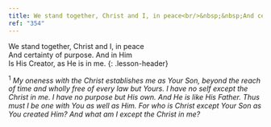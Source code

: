 ```yaml
---
title: We stand together, Christ and I, in peace<br/>&nbsp;&nbsp;And certainty of purpose. And in Him<br/>&nbsp;&nbsp;Is His Creator, as He is in me.
ref: "354"
---
```


We stand together, Christ and I, in peace<br/>
And certainty of purpose. And in Him<br/>
Is His Creator, as He is in me.
{: .lesson-header}

<sup>1</sup> *My oneness with the Christ establishes me as Your Son,
beyond the reach of time and wholly free of every law but Yours. I have
no self except the Christ in me. I have no purpose but His own. And He
is like His Father. Thus must I be one with You as well as Him. For who
is Christ except Your Son as You created Him? And what am I except the
Christ in me?*

